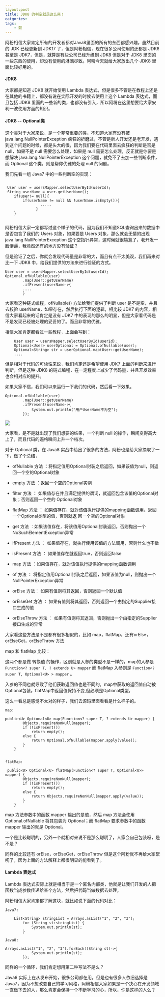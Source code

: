 ```yaml
---
layout:post
title: JDK8 的判空就是这么爽！
catgories: 
tags:
    - 懿
---
```


阿粉相信大家肯定所有的开发者都对Java8里面的所有的东西都感兴趣，虽然目前的 JDK 已经更新到 JDK17 了，但是阿粉相信，现在很多公司使用的还都是 JDK8 甚至是 JDK7，但是，就算是有些公司已经升级到 JDK8 但是对于 JDK8 里面的一些东西的使用，却没有使用的淋漓尽致。阿粉今天就给大家放出几个 JDK8 里面比较好用的。

#### JDK8 

大家都是知道 JDK8 就开始使用 Lambda 表达式，但是很多不管是在教程上还是在其他的书籍上，都没有说在实际开发的时候去使用上这个 Lambda 表达式，而且包括 JDK8 里面的一些新的类，也都没有引入，所以阿粉在这里想要给大家安利一波使用方面的知识。

#### JDK8 -- Optional类

这个类对于大家来说，是一个非常重要的类，不知道大家有没有被 java.lang.NullPointerException 疯狂的折磨过，不管是新人开发还是老开发，遇到这个问题的时候，都是头大的很，因为我们要在代码里面去疯狂的判断是否是null，如果不是 null 需要怎么处理，如果是 null 需要怎么处理，反正就是你要是想解决 java.lang.NullPointerException 这个问题，就免不了去加一些判断条件，而 Optional 这个类，则是帮你优雅的处理 null 的问题。

我们先看一组 Java7 中的一些判断空的实现：

```

 User user = usersMapper.selectUserById(userId);
 String userName = user.getUserName();
    if(user!= null){
        if(userName != null && !userName.isEmpty()){
                .....
              }
    }
  
```

阿粉相信大家一定都写过这个样子的代码，因为我们不知道SQL查询出来的数据中是否包含了我们的 Users 对象，如果要是 Users 对象，那么就会无情的出现 java.lang.NullPointerException 这个空指针异常，这时候就很尴尬了，老开发一脸懵逼，我竟然还有的地方没有验证？

但是验证了之后，你就会发现代码量是非常的大，而且有点不太美观，我们再来对比一下 JDK8 中，给我们提供的方法来进行验证的方式。

```
User user = usersMapper.selectUserById(userId);
Optional.ofNullable(user)
        .map(User::getUserName)
        .ifPresent(userName->{
        ....
        }
```

大家看这种链式编程，ofNullable() 方法给我们提供了判断 user 是不是空，并且去校验 userName，如果存在，然后执行下面的逻辑，相比较 JDK7 的内容，相信大家看起来的话肯定是没有 JDK7 中的表现的那么的明显，但是大家看代码是不是发现已经被处理的妥妥的了。而且非常的优雅。

相信大家肯定都看过一些教程，上面会写到：

```
    User user = usersMapper.selectUserById(userId);
    Optional<User> userOptional = Optional.ofNullable(user);
    Optional<String> str = userOptional.map(User::getUserName);
    ....
```

但是相对于代码的可读性来说，我们肯定还是希望使用 JDK7 上面的判断来进行判断，但是这种 JDK8 的链式编程，在一定程度上减少了代码量，并且开发效率也会相对应的提升。

如果大家不信，我们可以来运行一下我们的代码，然后看一下效果。

```
Optional.ofNullable(user)
        .map(User::getUserName)
        .ifPresent(userName->{
            System.out.println("用户UserName不为空");
        });
```

![](http://www.justdojava.com/assets/images/2019/java/image_yi/2021/08-04/1.jpg)

大家看，是不是就出现了我们想要的结果，一个判断 null 的操作，瞬间变得高大上了，而且代码的逼格瞬间上升一个档次。

对于 Optional 类，在 Java8 实战中给出了很多的方法，阿粉也是给大家摘取了一下，做了个总结，

- ofNullable 方法 ：将指定值用Optional封装之后返回，如果该值为null，则返回一个空的Optional对象

- empty 方法 ：返回一个空的Optional实例

- filter 方法 ： 如果值存在并且满足提供的谓词，就返回包含该值的Optional对象；否则返回一个空的 Optional对象

- flatMap 方法 ： 如果值存在，就对该值执行提供的mapping函数调用，返回一个Optional类型的值，否则就返 回一个空的Optional对象

- get 方法 ：如果该值存在，将该值用Optional封装返回，否则抛出一个NoSuchElementException异常

- ifPresent 方法 ： 如果值存在，就执行使用该值的方法调用，否则什么也不做

- isPresent 方法 ： 如果值存在就返回true，否则返回false

- map 方法 ：如果值存在，就对该值执行提供的mapping函数调用

- of 方法 ： 将指定值用Optional封装之后返回，如果该值为null，则抛出一个NullPointerException异常

- orElse 方法： 如果有值则将其返回，否则返回一个默认值

- orElseGet 方法 ： 如果有值则将其返回，否则返回一个由指定的Supplier接口生成的值

- orElseThrow 方法 ： 如果有值则将其返回，否则抛出一个由指定的Supplier接口生成的异常

大家看这些方法是不是都有很多相似的，比如 map，flatMap，还有orElse，orElseGet，orElseThrow 方法

map 和 flatMap 比较：

这两个都是做 转换值 的操作，区别就是入参的类型不是一样的，map的入参是 `Function<? super T, ? extends U> mapper` 而 flatMap 入参则是 `Function<? super T, Optional<U> > mapper` 。

入参的不同也就导致了他们获取返回值也是不同的，map中获取的返回值自动被Optional包装，flatMap中返回值保持不变,但必须是Optional类型。

这么一看总是感觉不太对的样子，我们去源码里面看看是什么样子的。

```
map:

public<U> Optional<U> map(Function<? super T, ? extends U> mapper) {
        Objects.requireNonNull(mapper);
        if (!isPresent())
            return empty();
        else {
            return Optional.ofNullable(mapper.apply(value));
        }
    }


flatMap:

 public<U> Optional<U> flatMap(Function<? super T, Optional<U>> mapper) {
        Objects.requireNonNull(mapper);
        if (!isPresent())
            return empty();
        else {
            return Objects.requireNonNull(mapper.apply(value));
        }
    }

```

map 方法参数中的函数 mapper 输出的是值，然后 map 方法会使用 Optional.ofNullable 将其包装为 Optional；而 flatMap 要求参数中的函数 mapper 输出的就是 Optional。

一个是比较聪明的，另外一个就相对来说不是那么聪明了，人家会自己包装呀，是不是？

同样的比较还有 orElse，orElseGet，orElseThrow 但是这个阿粉就不再给大家絮叨了，因为上面的方法解释上都很明显的能看到了。

#### Lambda 表达式

Lambda 表达式实际上就是相当于是一个匿名内部类，他就是让我们开发的人把函数当成参数传递给某个方法，然后把代码当做数据去处理。

阿粉相信大家肯定都了解这块，就比如说下面的代码对比：

```
Java7:

    List<String> stringList = Arrays.asList("1", "2", "3");
        for (String st:stringList) {
            System.out.println(st);
        }

Java8:

Arrays.asList("1", "2", "3").forEach((String st)->{
            System.out.println(st);
        });

```

同样的一个循环，我们肯定想用第二种写法不是么？

Java8 实际上在从发布开始，很多公司都在用，但是也有很多人依旧选择是 Java7，因为不想改变自己的学习风格，阿粉相信大家如果是一个决心在开发领域一直做下去的人，那么肯定会保持一个不断学习的心，所以，你是这样的人么？


